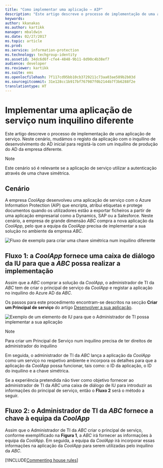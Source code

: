```yaml
---
title: "Como implementar uma aplicação – AIP"
description: "Este artigo descreve o processo de implementação de uma aplicação de serviço num inquilino diferente daquele com que a aplicação foi desenvolvida de origem."
keywords: 
author: kkanakas
ms.author: kartikk
manager: mbaldwin
ms.date: 02/27/2017
ms.topic: article
ms.prod: 
ms.service: information-protection
ms.technology: techgroup-identity
ms.assetid: 34dc6d6f-cfe4-4848-9b11-8d90c4b38ef7
audience: developer
ms.reviewer: kartikk
ms.suite: ems
ms.openlocfilehash: 7f117cd95bb10cb3729211c73aa03ae589b2b03d
ms.sourcegitcommit: 31e128cc1b917bf767987f0b2144b7f3b6288f2e
translationtype: HT
---
```

# <a name="deploying-a-service-application-into-a-different-tenant"></a>Implementar uma aplicação de serviço num inquilino diferente

Este artigo descreve o processo de implementação de uma aplicação de serviço. Neste cenário, mudámos o registo da aplicação com o inquilino de desenvolvimento do AD inicial para registá-la com um inquilino de produção do AD da empresa diferente.

> [!Note]
> Este cenário só é relevante se a aplicação de serviço utilizar a autenticação através de uma chave simétrica.

## <a name="scenario"></a>Cenário
A empresa *CoolApp* desenvolveu uma aplicação de serviço com o Azure Information Protection (AIP) que encripta, atribui etiquetas e protege documentos quando os utilizadores estão a exportar ficheiros a partir de uma aplicação empresarial como a Dynamics, SAP ou a Salesforce. Neste cenário, a empresa de grande dimensão *ABC* compra a nova aplicação da *CoolApp*, pelo que a equipa da *CoolApp* precisa de implementar a sua solução no ambiente da empresa *ABC*. 

![Fluxo de exemplo para criar uma chave simétrica num inquilino diferente](../media/develop/service-app-provision.jpg)

## <a name="flow-1-coolapp-provides-a-ui-dialog-to-abc-to-implement-the-deployment"></a>Fluxo 1: a *CoolApp* fornece uma caixa de diálogo da IU para que a *ABC* possa realizar a implementação

Assim que a *ABC* comprar a solução da *CoolApp*, o administrador de TI da *ABC* tem de criar o principal de serviço da *CoolApp* e registar a aplicação no inquilino do Azure AD da *ABC*. 

Os passos para este procedimento encontram-se descritos na secção **Criar um Principal de serviço** do artigo [Desenvolver a sua aplicação](developing-your-application.md).

![Exemplo de um elemento de IU para que o Administrador de TI possa implementar a sua aplicação](../media/develop/how-to-deploy-app-UI.png)

> [!Note]
> Para criar um Principal de Serviço num inquilino precisa de ter direitos de administrador do inquilino

Em seguida, o administrador de TI da *ABC* lança a aplicação da *CoolApp* como um serviço no respetivo ambiente e incorpora os detalhes para que a aplicação da *CoolApp* possa funcionar, tais como: o ID da aplicação, o ID do inquilino e a chave simétrica.

Se a experiência pretendida não tiver como objetivo fornecer ao administrador de TI da *ABC* uma caixa de diálogo de IU para introduzir as informações do principal de serviço, então o **Fluxo 2** será o método a seguir.

## <a name="flow-2-abc-it-administrator-provides-the-key-to-the-coolapp-team"></a>Fluxo 2: o Administrador de TI da *ABC* fornece a chave à equipa da *CoolApp*

Assim que o Administrador de TI da *ABC* criar o principal de serviço, conforme exemplificado na **Figura 1**, a *ABC* irá fornecer as informações à equipa da *CoolApp*. Em seguida, a equipa da *CoolApp* irá incorporar essas informações na aplicação da *CoolApp* para serem utilizadas pelo inquilino da *ABC*.

[!INCLUDE[Commenting house rules](../includes/houserules.md)]